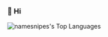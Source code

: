 ### 👋 Hi
![namesnipes's Top Languages](https://github-readme-stats.vercel.app/api/top-langs/?username=namesnipes&theme=vue-dark&show_icons=true&hide_border=true&layout=compact)

<!--
**Namesnipes/Namesnipes** is a ✨ _special_ ✨ repository because its `README.md` (this file) appears on your GitHub profile.

Here are some ideas to get you started:

- 🔭 I’m currently working on ...
- 🌱 I’m currently learning ...
- 👯 I’m looking to collaborate on ...
- 🤔 I’m looking for help with ...
- 💬 Ask me about ...
- 📫 How to reach me: ...
- 😄 Pronouns: ...
- ⚡ Fun fact: ...
-->
